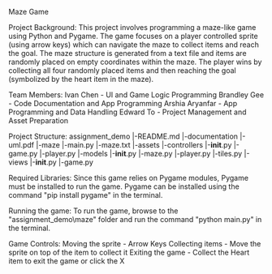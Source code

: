 Maze Game

Project Background:
This project involves programming a maze-like game using Python and Pygame. The game focuses on
a player controlled sprite (using arrow keys) which can navigate the maze to collect items and 
reach the goal. The maze structure is generated from a text file and items are randomly placed 
on empty coordinates within the maze. The player wins by collecting all four randomly placed items
and then reaching the goal (symbolized by the heart item in the maze).


Team Members:
Ivan Chen       - UI and Game Logic Programming
Brandley Gee    - Code Documentation and App Programming
Arshia Aryanfar - App Programming and Data Handling
Edward To       - Project Management and Asset Preparation

Project Structure:
assignment_demo
|-README.md
|-documentation
   |-uml.pdf
|-maze
   |-main.py
   |-maze.txt
   |-assets
   |-controllers
      |-__init__.py
      |-game.py
      |-player.py
   |-models
      |-__init__.py
      |-maze.py
      |-player.py
      |-tiles.py
   |-views
      |-__init__.py
      |-game.py


Required Libraries:
Since this game relies on Pygame modules, Pygame must be installed to run the game. Pygame can be
installed using the command "pip install pygame" in the terminal.


Running the game:
To run the game, browse to the "assignment_demo\maze" folder and run the command "python main.py"
in the terminal.


Game Controls:
Moving the sprite - Arrow Keys
Collecting items  - Move the sprite on top of the item to collect it
Exiting the game  - Collect the Heart item to exit the game or click the X




